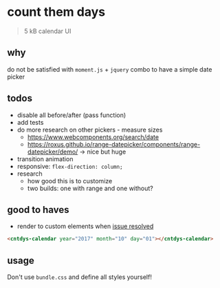 # count them days

> 5 kB calendar UI

## why

do not be satisfied with `moment.js` + `jquery` combo to have a simple date picker

## todos

- disable all before/after (pass function)
- add tests
- do more research on other pickers - measure sizes
  - https://www.webcomponents.org/search/date
  - https://roxus.github.io/range-datepicker/components/range-datepicker/demo/ -> nice but huge
- transition animation
- responsive: `flex-direction: column;`
- research
  - how good this is to customize
  - two builds: one with range and one without?

## good to haves

- render to custom elements when [issue resolved](https://github.com/sveltejs/svelte/issues/875)

```html
<cntdys-calendar year="2017" month="10" day="01"></cntdys-calendar>
```

## usage

Don't use `bundle.css` and define all styles yourself!

